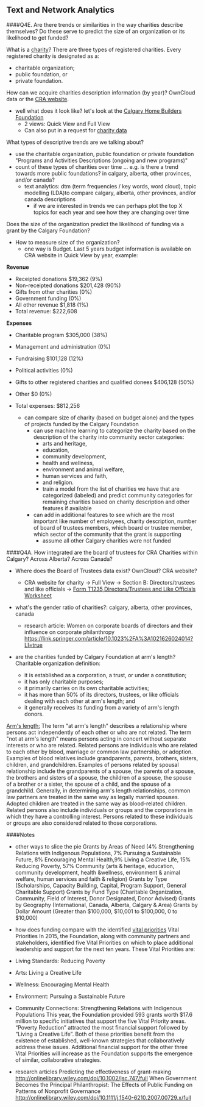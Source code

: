 ## Text and Network Analytics
####Q4E. Are there trends or similarities in the way charities describe themselves? Do these serve to predict the size of an organization or its likelihood to get funded?

What is a [charity](https://www.canada.ca/en/revenue-agency/services/charities-giving/charities/applying-registration/types-registered-charities-designations.html)?
There are three types of registered charities. Every registered charity is designated as a:
* charitable organization;
* public foundation, or
* private foundation.


How can we acquire charities description information (by year)? OwnCloud data or the [CRA website](https://www.canada.ca/en/revenue-agency/services/charities-giving/charities-listings.html).
* well what does it look like? let's look at the [Calgary Home Builders Foundation](http://www.cra-arc.gc.ca/ebci/haip/srch/t3010form22quickview-eng.action?r=http%3A%2F%2Fwww.cra-arc.gc.ca%3A80%2Febci%2Fhaip%2Fsrch%2Fbasicsearchresult-eng.action%3Fk%3Dcalgary%2Bfoundation%26amp%3Bs%3Dregistered%26amp%3Bp%3D1%26amp%3Bb%3Dtrue&fpe=2016-12-31&b=118823608RR0001&n=CALGARYHOMEBUILDERSFOUNDATION)
  * 2 views: Quick View and Full View
  * Can also put in a request for [charity data](http://www.cra-arc.gc.ca/chrts-gvng/lstngs/rqstfrm-eng.html)


What types of descriptive trends are we talking about?
* use the charitable organization, public foundation or private foundation "Programs and Activities Descriptions (ongoing and new programs)"
* count of these types of charities over time ... e.g. is there a trend towards more public foundations? in calgary, alberta, other provinces, and/or canada?
  * text analytics: dtm (term frequencies / key words, word cloud), topic modelling (LDA)to compare calgary, alberta, other provinces, and/or canada descriptions
    * if we are interested in trends we can perhaps plot the top X topics for each year and see how they are changing over time


Does the size of the organization predict the likelihood of funding via a grant by the Calgary Foundation?
* How to measure size of the organization?
  * one way is Budget. Last 5 years budget information is available on CRA website in Quick View by year, example:

**Revenue**
* Receipted donations $19,362 (9%)
* Non-receipted donations $201,428 (90%)
* Gifts from other charities (0%)
* Government funding (0%)
* All other revenue $1,818 (1%)
* Total revenue: $222,608

**Expenses**
* Charitable program $305,000 (38%)
* Management and administration (0%)
* Fundraising $101,128 (12%)
* Political activities (0%)
* Gifts to other registered charities and qualified donees $406,128 (50%)
* Other $0 (0%)
* Total expenses: $812,256

  * can compare size of charity (based on budget alone) and the types of projects funded by the Calgary Foundation
    * can use machine learning to categorize the charity based on the description of the charity into community sector categories:
        * arts and heritage,
        * education,
        * community development,
        * health and wellness,
        * environment and animal welfare,
        * human services and faith,
        * and religion.
      * train a model from the list of charities we have that are categorized (labeled) and predict community categories for remaining charities based on charity description and other features if available
    * can add in additional features to see which are the most important like number of employees, charity description, number of board of trustees members, which board or trustee member, which sector of the community that the grant is supporting
      * assume all other Calgary charities were not funded



####Q4A. How integrated are the board of trustees for CRA Charities within Calgary? Across Alberta? Across Canada?

* Where does the Board of Trustees data exist? OwnCloud? CRA website?
  * CRA website for charity -> Full View -> Section B: Directors/trustees and like officials -> [Form T1235,Directors/Trustees and Like Officials Worksheet](http://www.cra-arc.gc.ca/ebci/haip/srch/t3010form23officers-eng.action?b=118823608RR0001&fpe=2016-12-31&n=CALGARY+HOME+BUILDERS+FOUNDATION&r=http%3A%2F%2Fwww.cra-arc.gc.ca%3A80%2Febci%2Fhaip%2Fsrch%2Ft3010form23-eng.action%3Fb%3D118823608RR0001%26amp%3Bfpe%3D2016-12-31%26amp%3Bn%3DCALGARY%2BHOME%2BBUILDERS%2BFOUNDATION%26amp%3Br%3Dhttp%253A%252F%252Fwww.cra-arc.gc.ca%253A80%252Febci%252Fhaip%252Fsrch%252Fbasicsearchresult-eng.action%253Fk%253Dcalgary%252Bfoundation%2526amp%253Bs%253Dregistered%2526amp%253Bp%253D1%2526amp%253Bb%253Dtrue)

* what's the gender ratio of charities?: calgary, alberta, other provinces, canada
  * research article: Women on corporate boards of directors and their influence on corporate philanthropy https://link.springer.com/article/10.1023%2FA%3A1021626024014?LI=true

* are the charities funded by Calgary Foundation at arm's length?
Charitable organization definition:
  * it is established as a corporation, a trust, or under a constitution;
  * it has only charitable purposes;
  * it primarily carries on its own charitable activities;
  * it has more than 50% of its directors, trustees, or like officials dealing with each other at arm's length; and
  * it generally receives its funding from a variety of arm's length donors.

[Arm's length:](https://www.canada.ca/en/revenue-agency/services/charities-giving/charities/charities-giving-glossary.html#arms)
The term "at arm's length" describes a relationship where persons act independently of each other or who are not related. The term "not at arm's length" means persons acting in concert without separate interests or who are related.
Related persons are individuals who are related to each other by blood, marriage or common law partnership, or adoption. Examples of blood relatives include grandparents, parents, brothers, sisters, children, and grandchildren. Examples of persons related by spousal relationship include the grandparents of a spouse, the parents of a spouse, the brothers and sisters of a spouse, the children of a spouse, the spouse of a brother or a sister, the spouse of a child, and the spouse of a grandchild. Generally, in determining arm's length relationships, common law partners are treated in the same way as legally married spouses. Adopted children are treated in the same way as blood-related children.
Related persons also include individuals or groups and the corporations in which they have a controlling interest. Persons related to these individuals or groups are also considered related to those corporations.


####Notes
* other ways to slice the pie
Grants by Areas of Need (4% Strengthening Relations with Indigenous Populations, 7% Pursuing a Sustainable Future, 8% Encouraging Mental Health,9% Living a Creative Life, 15% Reducing Poverty, 57% Community (arts & heritage, education, community development, health &wellness, environment & animal welfare, human services and faith & religion)
Grants by Type (Scholarships, Capacity Building, Capital, Program Support, General Charitable Support)
Grants by Fund Type (Charitable Organization, Community, Field of Interest, Donor Designated, Donor Advised)
Grants by Geography (International, Canada, Alberta, Calgary & Area)
Grants by Dollar Amount (Greater than $100,000, $10,001 to $100,000, 0 to $10,000)

* how does funding compare with the identified [vital priorities](http://calgary-foundation.s3.amazonaws.com/mercury_assets/2005/original.pdf?1506623433)
Vital Priorities
In 2015, the Foundation, along with community partners and stakeholders, identified five Vital Priorities on
which to place additional leadership and support for the next ten years. These Vital Priorities are:
 * Living Standards: Reducing Poverty
 * Arts: Living a Creative Life
 * Wellness: Encouraging Mental Health
 * Environment: Pursuing a Sustainable Future
 * Community Connections: Strengthening Relations with Indigenous Populations
This year, the Foundation provided 593 grants worth $17.6 million to specific initiatives that support
the five Vital Priority areas. “Poverty Reduction” attracted the most financial support followed by “Living
a Creative Life”. Both of these priorities benefit from the existence of established, well-known strategies
that collaboratively address these issues. Additional financial support for the other three Vital Priorities will
increase as the Foundation supports the emergence of similar, collaborative strategies.

* research articles
Predicting the effectiveness of grant-making  http://onlinelibrary.wiley.com/doi/10.1002/jsc.747/full
When Government Becomes the Principal Philanthropist: The Effects of Public Funding on Patterns of Nonprofit Governance http://onlinelibrary.wiley.com/doi/10.1111/j.1540-6210.2007.00729.x/full
